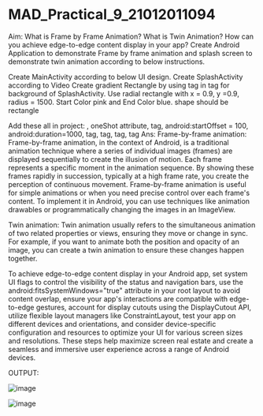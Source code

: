 # MAD_Practical_9_21012011094
Aim: What is Frame by Frame Animation? What is Twin Animation? How can you achieve edge-to-edge content display in your app? Create Android Application to demonstrate Frame by frame animation and splash screen to demonstrate twin animation according to below instructions.

Create MainActivity according to below UI design.
Create SplashActivity according to Video
Create gradient Rectangle by using tag in tag for background of SplashActivity. Use radial rectangle with x = 0.9, y =0.9, radius = 1500. Start Color pink and End Color blue. shape should be rectangle

Add these all in project: , oneShot attribute, tag, android:startOffset = 100, android:duration=1000, tag, tag, tag, tag
Ans: Frame-by-frame animation: Frame-by-frame animation, in the context of Android, is a traditional animation technique where a series of individual images (frames) are displayed sequentially to create the illusion of motion. Each frame represents a specific moment in the animation sequence. By showing these frames rapidly in succession, typically at a high frame rate, you create the perception of continuous movement. Frame-by-frame animation is useful for simple animations or when you need precise control over each frame's content. To implement it in Android, you can use techniques like animation drawables or programmatically changing the images in an ImageView.

Twin animation: Twin animation usually refers to the simultaneous animation of two related properties or views, ensuring they move or change in sync. For example, if you want to animate both the position and opacity of an image, you can create a twin animation to ensure these changes happen together.

To achieve edge-to-edge content display in your Android app, set system UI flags to control the visibility of the status and navigation bars, use the android:fitsSystemWindows="true" attribute in your root layout to avoid content overlap, ensure your app's interactions are compatible with edge-to-edge gestures, account for display cutouts using the DisplayCutout API, utilize flexible layout managers like ConstraintLayout, test your app on different devices and orientations, and consider device-specific configuration and resources to optimize your UI for various screen sizes and resolutions. These steps help maximize screen real estate and create a seamless and immersive user experience across a range of Android devices.

OUTPUT:

![image](https://github.com/Nisarg512/MAD_Practical_9_21012011094/assets/139303998/668d7609-93dd-426f-b32a-d6a38740b642)

![image](https://github.com/Nisarg512/MAD_Practical_9_21012011094/assets/139303998/69e64fec-56b5-4057-af52-eb26fd295d53)

